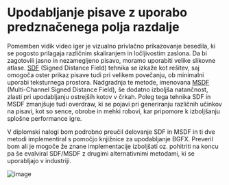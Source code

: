 # Upodabljanje pisave z uporabo predznačenega polja razdalje

Pomemben vidik video iger je vizualno privlačno prikazovanje besedila, ki se pogosto prilagaja različnim skaliranjem in ločljivostim zaslona. Da bi zagotovili jasno in nezamegljeno pisavo, moramo uporabiti velike slikovne atlase. [SDF](https://steamcdn-a.akamaihd.net/apps/valve/2007/SIGGRAPH2007_AlphaTestedMagnification.pdf) (Signed Distance Field) tehnika se izkaže kot rešitev, saj omogoča oster prikaz pisave tudi pri velikem povečanju, ob minimalni uporabi teksturnega prostora. Nadgradnja te metode, imenovana [MSDF](https://github.com/Chlumsky/msdfgen?tab=MIT-1-ov-file) (Multi-Channel Signed Distance Field), še dodatno izboljša natančnost, zlasti pri upodabljanju ostrejših kotov v črkah. Poleg tega tehnika SDF in MSDF zmanjšuje tudi overdraw, ki se pojavi pri generiranju različnih učinkov na pisavi, kot so sence, obrobe in mehki robovi, kar pripomore k izboljšanju splošne performance igre.

V diplomski nalogi bom podrobno preučil delovanje SDF in MSDF in ti dve metodi implementiral s pomočjo knjižnice za upodabljanje BGFX. Preveril bom ali je mogoče že znane implementacije izboljšati oz. pohitriti na koncu pa še evalviral SDF/MSDF z drugimi alternativnimi metodami, ki se uporabljajo v industriji.

![image](https://github.com/MihaelGolob/bgfx-sdf/assets/48100773/a13c8c66-32ef-4d40-99ea-fefc4b6ab70c)
